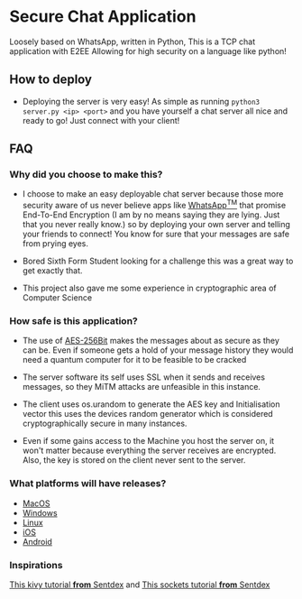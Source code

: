 # Secure Chat Application
Loosely based on WhatsApp, written in Python, This is a TCP chat application with E2EE
Allowing for high security on a language like python!

## How to deploy
- Deploying the server is very easy! As simple as running `python3 server.py <ip> <port>` and you have yourself a 
chat server all nice and ready to go! Just connect with your client!

## FAQ

### Why did you choose to make this?
- I choose to make an easy deployable chat server because those more security aware of us never believe
apps like [WhatsApp<sup>TM</sup>](https://en.wikipedia.org/wiki/WhatsApp) that promise End-To-End Encryption 
  (I am by no means saying they are lying. Just that you never really know.) so by deploying your own server and telling your friends to connect! You know for sure that your messages
  are safe from prying eyes.

- Bored Sixth Form Student looking for a challenge this was a great way to get exactly that.  

- This project also gave me some experience in cryptographic area of Computer Science

### How safe is this application?
- The use of [AES-256Bit](https://en.wikipedia.org/wiki/Advanced_Encryption_Standard) makes the messages about as secure as they can be.
  Even if someone gets a hold of your message history they would need a quantum computer
  for it to be feasible to be cracked

- The server software its self uses SSL when it sends and receives messages, so they
  MiTM attacks are unfeasible in this instance. 

- The client uses os.urandom to generate the AES key and Initialisation vector this uses the devices 
  random generator which is considered cryptographically secure in many instances.

- Even if some gains access to the Machine you host the server on, it won't matter
  because everything the server receives are encrypted. Also, the key is stored on the client never 
  sent to the server.

### What platforms will have releases?
- [MacOS](https://en.wikipedia.org/wiki/MacOS)
- [Windows](https://en.wikipedia.org/wiki/Microsoft_Windows)
- [Linux](https://en.wikipedia.org/wiki/Linux)
- [iOS](https://en.wikipedia.org/wiki/IOS)
- [Android](https://en.wikipedia.org/wiki/Android)


### Inspirations
[This kivy tutorial __from__ Sentdex](https://pythonprogramming.net/introduction-kivy-application-python-tutorial/) and
[This sockets tutorial __from__ Sentdex](https://pythonprogramming.net/sockets-tutorial-python-3/)

